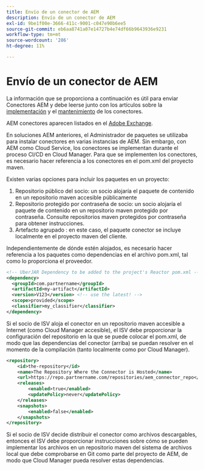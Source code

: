 ```yaml
---
title: Envío de un conector de AEM
description: Envío de un conector de AEM
exl-id: 9be1f00e-3666-411c-9001-c047e90b6ee5
source-git-commit: eb6aa8741a07e14727b4e74df66b9643936e9231
workflow-type: tm+mt
source-wordcount: '286'
ht-degree: 11%

---
```


Envío de un conector de AEM
===========================

La información que se proporciona a continuación es útil para enviar Conectores AEM y debe leerse junto con los artículos sobre la [implementación](implement.md) y el [mantenimiento](maintain.md) de los conectores.

AEM conectores aparecen listados en el [Adobe Exchange](https://partners.adobe.com/exchangeprogram/experiencecloud).

En soluciones AEM anteriores, el Administrador de paquetes se utilizaba para instalar conectores en varias instancias de AEM. Sin embargo, con AEM como Cloud Service, los conectores se implementan durante el proceso CI/CD en Cloud Manager. Para que se implementen los conectores, es necesario hacer referencia a los conectores en el pom.xml del proyecto maven.

Existen varias opciones para incluir los paquetes en un proyecto:

1. Repositorio público del socio: un socio alojaría el paquete de contenido en un repositorio maven accesible públicamente
1. Repositorio protegido por contraseña de socio: un socio alojaría el paquete de contenido en un repositorio maven protegido por contraseña. Consulte repositorios maven protegidos por contraseña para obtener instrucciones.
1. Artefacto agrupado : en este caso, el paquete conector se incluye localmente en el proyecto maven del cliente.

Independientemente de dónde estén alojados, es necesario hacer referencia a los paquetes como dependencias en el archivo pom.xml, tal como lo proporciona el proveedor.

```xml
<!-- UberJAR Dependency to be added to the project's Reactor pom.xml -->
<dependency>
  <groupId>com.partnername</groupId>
  <artifactId>my-artifact</artifactId>
  <version>V123</version> <!-- use the latest! -->
  <scope>provided</scope>
  <classifier>my_classifier</classifier>
</dependency>
```

Si el socio de ISV aloja el conector en un repositorio maven accesible a Internet (como Cloud Manager accesible), el ISV debe proporcionar la configuración del repositorio en la que se puede colocar el pom.xml, de modo que las dependencias del conector (arriba) se puedan resolver en el momento de la compilación (tanto localmente como por Cloud Manager).

```xml
<repository>
    <id>the-repository</id>
    <name>The Repository Where the Connector is Hosted</name>
    <url>https://repo.partnername.com/repositories/aem_connector_repo</url>
    <releases>
        <enabled>true</enabled>
        <updatePolicy>never</updatePolicy>
    </releases>
    <snapshots>
        <enabled>false</enabled>
    </snapshots>
</repository>
```

Si el socio de ISV decide distribuir el conector como archivos descargables, entonces el ISV debe proporcionar instrucciones sobre cómo se pueden implementar los archivos en un repositorio maven del sistema de archivos local que debe comprobarse en Git como parte del proyecto de AEM, de modo que Cloud Manager pueda resolver estas dependencias.
